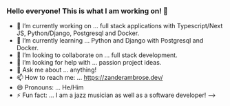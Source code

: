 ### Hello everyone!  This is what I am working on! 👋

- 🔭 I’m currently working on ... full stack applications with Typescript/Next JS, Python/Django, Postgresql and Docker.
- 🌱 I’m currently learning ... Python and Django with Postgresql and Docker.
- 👯 I’m looking to collaborate on ... full stack development.
- 🤔 I’m looking for help with ... passion project ideas.
- 💬 Ask me about ... anything!
- 📫 How to reach me: ... https://zanderambrose.dev/
- 😄 Pronouns: ... He/Him
- ⚡ Fun fact: ... I am a jazz musician as well as a software developer!
-->
